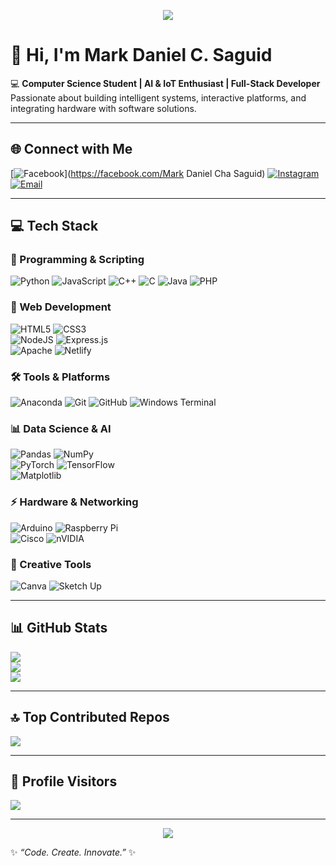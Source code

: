 <!-- Header Banner -->
<p align="center">
  <img src="https://capsule-render.vercel.app/api?type=waving&color=0:4fc3f7,100:1976d2&height=200&section=header&text=Mark%20Daniel%20C.%20Saguid&fontSize=35&fontColor=ffffff&animation=fadeIn&fontAlignY=35" />
</p>

# 👋 Hi, I'm Mark Daniel C. Saguid  

💻 **Computer Science Student | AI & IoT Enthusiast | Full-Stack Developer**  
Passionate about building intelligent systems, interactive platforms, and integrating hardware with software solutions.  

---

## 🌐 Connect with Me
[![Facebook](https://img.shields.io/badge/Facebook-%231877F2.svg?logo=Facebook&logoColor=white)](https://facebook.com/Mark Daniel Cha Saguid)
[![Instagram](https://img.shields.io/badge/Instagram-%23E4405F.svg?logo=Instagram&logoColor=white)](https://instagram.com/kram_daniel_saguid08)
[![Email](https://img.shields.io/badge/Email-D14836?logo=gmail&logoColor=white)](mailto:saguidmarkdaniel@gmail.com)

---

## 💻 Tech Stack
### 🔹 Programming & Scripting  
![Python](https://img.shields.io/badge/python-3670A0?style=for-the-badge&logo=python&logoColor=ffdd54) 
![JavaScript](https://img.shields.io/badge/javascript-%23323330.svg?style=for-the-badge&logo=javascript&logoColor=%23F7DF1E) 
![C++](https://img.shields.io/badge/c++-%2300599C.svg?style=for-the-badge&logo=c%2B%2B&logoColor=white) 
![C](https://img.shields.io/badge/c-%2300599C.svg?style=for-the-badge&logo=c&logoColor=white) 
![Java](https://img.shields.io/badge/java-%23ED8B00.svg?style=for-the-badge&logo=openjdk&logoColor=white) 
![PHP](https://img.shields.io/badge/php-%23777BB4.svg?style=for-the-badge&logo=php&logoColor=white)

### 🎨 Web Development  
![HTML5](https://img.shields.io/badge/html5-%23E34F26.svg?style=for-the-badge&logo=html5&logoColor=white) 
![CSS3](https://img.shields.io/badge/css3-%231572B6.svg?style=for-the-badge&logo=css3&logoColor=white)  
![NodeJS](https://img.shields.io/badge/node.js-6DA55F?style=for-the-badge&logo=node.js&logoColor=white) 
![Express.js](https://img.shields.io/badge/express.js-%23404d59.svg?style=for-the-badge&logo=express&logoColor=%2361DAFB)  
![Apache](https://img.shields.io/badge/apache-%23D42029.svg?style=for-the-badge&logo=apache&logoColor=white) 
![Netlify](https://img.shields.io/badge/netlify-%23000000.svg?style=for-the-badge&logo=netlify&logoColor=#00C7B7)

### 🛠 Tools & Platforms  
![Anaconda](https://img.shields.io/badge/Anaconda-%2344A833.svg?style=for-the-badge&logo=anaconda&logoColor=white) 
![Git](https://img.shields.io/badge/git-%23F05033.svg?style=for-the-badge&logo=git&logoColor=white) 
![GitHub](https://img.shields.io/badge/github-%23121011.svg?style=for-the-badge&logo=github&logoColor=white) 
![Windows Terminal](https://img.shields.io/badge/Windows%20Terminal-%234D4D4D.svg?style=for-the-badge&logo=windows-terminal&logoColor=white)

### 📊 Data Science & AI  
![Pandas](https://img.shields.io/badge/pandas-%23150458.svg?style=for-the-badge&logo=pandas&logoColor=white) 
![NumPy](https://img.shields.io/badge/numpy-%23013243.svg?style=for-the-badge&logo=numpy&logoColor=white)  
![PyTorch](https://img.shields.io/badge/PyTorch-%23EE4C2C.svg?style=for-the-badge&logo=PyTorch&logoColor=white) 
![TensorFlow](https://img.shields.io/badge/TensorFlow-%23FF6F00.svg?style=for-the-badge&logo=TensorFlow&logoColor=white)  
![Matplotlib](https://img.shields.io/badge/Matplotlib-%23ffffff.svg?style=for-the-badge&logo=Matplotlib&logoColor=black)

### ⚡ Hardware & Networking  
![Arduino](https://img.shields.io/badge/-Arduino-00979D?style=for-the-badge&logo=Arduino&logoColor=white) 
![Raspberry Pi](https://img.shields.io/badge/-Raspberry_Pi-C51A4A?style=for-the-badge&logo=Raspberry-Pi)  
![Cisco](https://img.shields.io/badge/cisco-%23049fd9.svg?style=for-the-badge&logo=cisco&logoColor=black) 
![nVIDIA](https://img.shields.io/badge/nVIDIA-%2376B900.svg?style=for-the-badge&logo=nVIDIA&logoColor=white)

### 🎨 Creative Tools  
![Canva](https://img.shields.io/badge/Canva-%2300C4CC.svg?style=for-the-badge&logo=Canva&logoColor=white) 
![Sketch Up](https://img.shields.io/badge/SketchUp-005F9E?style=for-the-badge&logo=sketchup&logoColor=white)  

---

## 📊 GitHub Stats
![](https://github-readme-stats.vercel.app/api?username=Mharky&theme=cobalt&hide_border=false&include_all_commits=true&count_private=false)  
![](https://nirzak-streak-stats.vercel.app/?user=Mharky&theme=cobalt&hide_border=false)  
![](https://github-readme-stats.vercel.app/api/top-langs/?username=Mharky&theme=cobalt&hide_border=false&include_all_commits=true&count_private=false&layout=compact)

---

## 🔝 Top Contributed Repos
![](https://github-contributor-stats.vercel.app/api?username=Mharky&limit=5&theme=shadow_green&combine_all_yearly_contributions=true)

---

## 👀 Profile Visitors  
[![](https://visitcount.itsvg.in/api?id=Mharky&icon=0&color=0)](https://visitcount.itsvg.in)

---

<!-- Footer Banner -->
<p align="center">
  <img src="https://capsule-render.vercel.app/api?type=waving&color=0:1976d2,100:4fc3f7&height=120&section=footer"/>
</p>

✨ *“Code. Create. Innovate.”* ✨
